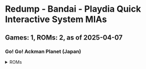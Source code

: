# Redump - Bandai - Playdia Quick Interactive System MIAs
## Games: 1, ROMs: 2, as of 2025-04-07

### Go! Go! Ackman Planet (Japan)
<details>
<summary>ROMs</summary>

- Go! Go! Ackman Planet (Japan) (Track 1).bin, CRC: 1cbf2c16
- Go! Go! Ackman Planet (Japan) (Track 2).bin, CRC: f1974e93
</details>

